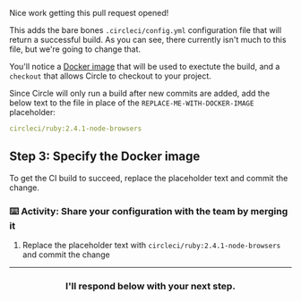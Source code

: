 Nice work getting this pull request opened! 

This adds the bare bones `.circleci/config.yml` configuration file that will return a successful build. As you can see, there currently isn't much to this file, but we're going to change that. 

You'll notice a [Docker image](https://docs.docker.com/v17.09/engine/userguide/storagedriver/imagesandcontainers/) that will be used to exectute the build, and a `checkout` that allows Circle to checkout to your project.

Since Circle will only run a build after new commits are added, add the below text to the file in place of the `REPLACE-ME-WITH-DOCKER-IMAGE` placeholder:

```yaml
circleci/ruby:2.4.1-node-browsers
```

## Step 3: Specify the Docker image

To get the CI build to succeed, replace the placeholder text and commit the change. 

### :keyboard: Activity: Share your configuration with the team by merging it

1. Replace the placeholder text with `circleci/ruby:2.4.1-node-browsers` and commit the change

<hr>
<h3 align="center">I'll respond below with your next step.</h3>


